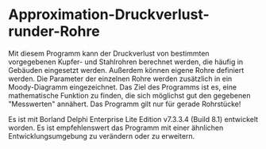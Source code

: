 # Approximation-Druckverlust-runder-Rohre

Mit diesem Programm kann der Druckverlust von bestimmten vorgegebenen Kupfer- und Stahlrohren berechnet werden, die häufig in Gebäuden eingesetzt werden. Außerdem können eigene Rohre definiert werden. Die Parameter der einzelnen Rohre werden zusätzlich in ein Moody-Diagramm eingezeichnet. Das Ziel des Programms ist es, eine mathematische Funktion zu finden, die sich möglichst gut den gegebenen "Messwerten" annähert. Das Programm gilt nur für gerade Rohrstücke!

Es ist mit Borland Delphi Enterprise Lite Edition v7.3.3.4 (Build 8.1) entwickelt worden. Es ist empfehlenswert das Programm mit einer ähnlichen Entwicklungsumgebung zu verändern oder zu erweitern.
